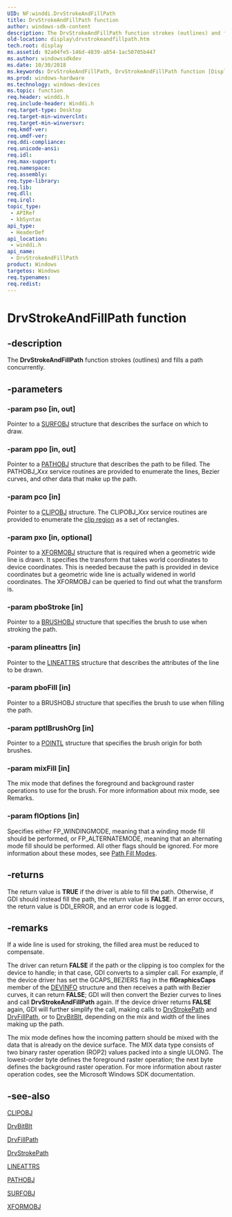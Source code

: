 ```yaml
---
UID: NF:winddi.DrvStrokeAndFillPath
title: DrvStrokeAndFillPath function
author: windows-sdk-content
description: The DrvStrokeAndFillPath function strokes (outlines) and fills a path concurrently.
old-location: display\drvstrokeandfillpath.htm
tech.root: display
ms.assetid: 92a04fe5-146d-4839-a854-1ac50705b447
ms.author: windowssdkdev
ms.date: 10/30/2018
ms.keywords: DrvStrokeAndFillPath, DrvStrokeAndFillPath function [Display Devices], ddifncs_ca3b1895-31d0-4c1b-b47c-df61ccef2afa.xml, display.drvstrokeandfillpath, winddi/DrvStrokeAndFillPath
ms.prod: windows-hardware
ms.technology: windows-devices
ms.topic: function
req.header: winddi.h
req.include-header: Winddi.h
req.target-type: Desktop
req.target-min-winverclnt: 
req.target-min-winversvr: 
req.kmdf-ver: 
req.umdf-ver: 
req.ddi-compliance: 
req.unicode-ansi: 
req.idl: 
req.max-support: 
req.namespace: 
req.assembly: 
req.type-library: 
req.lib: 
req.dll: 
req.irql: 
topic_type:
 - APIRef
 - kbSyntax
api_type:
 - HeaderDef
api_location:
 - winddi.h
api_name:
 - DrvStrokeAndFillPath
product: Windows
targetos: Windows
req.typenames: 
req.redist: 
---
```


# DrvStrokeAndFillPath function


## -description


The <b>DrvStrokeAndFillPath</b> function strokes (outlines) and fills a path concurrently.


## -parameters




### -param pso [in, out]

Pointer to a <a href="https://msdn.microsoft.com/cee7cb50-1e8a-422b-aebe-7030ae96fb34">SURFOBJ</a> structure that describes the surface on which to draw.


### -param ppo [in, out]

Pointer to a <a href="https://msdn.microsoft.com/ceccca92-3312-49b4-b0f6-a3d0cd4bbef5">PATHOBJ</a> structure that describes the path to be filled. The PATHOBJ_<i>Xxx</i> service routines are provided to enumerate the lines, Bezier curves, and other data that make up the path.


### -param pco [in]

Pointer to a <a href="https://msdn.microsoft.com/c3f632ed-f8d1-44bb-b2fb-6f7f2c71fd63">CLIPOBJ</a> structure. The CLIPOBJ_<i>Xxx</i> service routines are provided to enumerate the <a href="https://msdn.microsoft.com/ac439eb8-b491-4215-877d-5ee177fbdb39">clip region</a> as a set of rectangles.


### -param pxo [in, optional]

Pointer to a <a href="https://msdn.microsoft.com/a18af8fc-880a-4ac3-905a-1d9384c2b8d7">XFORMOBJ</a> structure that is required when a geometric wide line is drawn. It specifies the transform that takes world coordinates to device coordinates. This is needed because the path is provided in device coordinates but a geometric wide line is actually widened in world coordinates. The XFORMOBJ can be queried to find out what the transform is.


### -param pboStroke [in]

Pointer to a <a href="https://msdn.microsoft.com/81216bee-d13f-4880-a839-337a247a6c82">BRUSHOBJ</a> structure that specifies the brush to use when stroking the path.


### -param plineattrs [in]

Pointer to the <a href="https://msdn.microsoft.com/40fcd6e2-7ed4-433f-ab8b-cc75a305adb9">LINEATTRS</a> structure that describes the attributes of the line to be drawn.


### -param pboFill [in]

Pointer to a BRUSHOBJ structure that specifies the brush to use when filling the path.


### -param pptlBrushOrg [in]

Pointer to a <a href="https://msdn.microsoft.com/68cd23d7-7898-4132-abfe-4dda527889b9">POINTL</a> structure that specifies the brush origin for both brushes.


### -param mixFill [in]

The mix mode that defines the foreground and background raster operations to use for the brush. For more information about mix mode, see Remarks. 


### -param flOptions [in]

Specifies either FP_WINDINGMODE, meaning that a winding mode fill should be performed, or FP_ALTERNATEMODE, meaning that an alternating mode fill should be performed. All other flags should be ignored. For more information about these modes, see <a href="https://msdn.microsoft.com/fa1fb4b9-5ed6-44a2-8a9e-0c1c82f5ea39">Path Fill Modes</a>.


## -returns



The return value is <b>TRUE</b> if the driver is able to fill the path. Otherwise, if GDI should instead fill the path, the return value is <b>FALSE</b>. If an error occurs, the return value is DDI_ERROR, and an error code is logged.




## -remarks



If a wide line is used for stroking, the filled area must be reduced to compensate.

The driver can return <b>FALSE</b> if the path or the clipping is too complex for the device to handle; in that case, GDI converts to a simpler call. For example, if the device driver has set the GCAPS_BEZIERS flag in the <b>flGraphicsCaps</b> member of the <a href="https://msdn.microsoft.com/5ba3e521-2e70-4a5b-979d-30a061275d42">DEVINFO</a> structure and then receives a path with Bezier curves, it can return <b>FALSE</b>; GDI will then convert the Bezier curves to lines and call <b>DrvStrokeAndFillPath</b> again. If the device driver returns <b>FALSE</b> again, GDI will further simplify the call, making calls to <a href="https://msdn.microsoft.com/c931a39d-c0ae-4f40-b70f-f51d5621c228">DrvStrokePath</a> and <a href="https://msdn.microsoft.com/6f499d08-d2a1-46d0-b931-e6c16c4e1d3a">DrvFillPath</a>, or to <a href="https://msdn.microsoft.com/d7b4e25c-b9a1-4200-b449-b7c7ed059db4">DrvBitBlt</a>, depending on the mix and width of the lines making up the path.

The mix mode defines how the incoming pattern should be mixed with the data that is already on the device surface. The MIX data type consists of two binary raster operation (ROP2) values packed into a single ULONG. The lowest-order byte defines the foreground raster operation; the next byte defines the background raster operation. For more information about raster operation codes, see the Microsoft Windows SDK documentation.




## -see-also




<a href="https://msdn.microsoft.com/c3f632ed-f8d1-44bb-b2fb-6f7f2c71fd63">CLIPOBJ</a>



<a href="https://msdn.microsoft.com/d7b4e25c-b9a1-4200-b449-b7c7ed059db4">DrvBitBlt</a>



<a href="https://msdn.microsoft.com/6f499d08-d2a1-46d0-b931-e6c16c4e1d3a">DrvFillPath</a>



<a href="https://msdn.microsoft.com/c931a39d-c0ae-4f40-b70f-f51d5621c228">DrvStrokePath</a>



<a href="https://msdn.microsoft.com/40fcd6e2-7ed4-433f-ab8b-cc75a305adb9">LINEATTRS</a>



<a href="https://msdn.microsoft.com/ceccca92-3312-49b4-b0f6-a3d0cd4bbef5">PATHOBJ</a>



<a href="https://msdn.microsoft.com/cee7cb50-1e8a-422b-aebe-7030ae96fb34">SURFOBJ</a>



<a href="https://msdn.microsoft.com/a18af8fc-880a-4ac3-905a-1d9384c2b8d7">XFORMOBJ</a>
 

 

